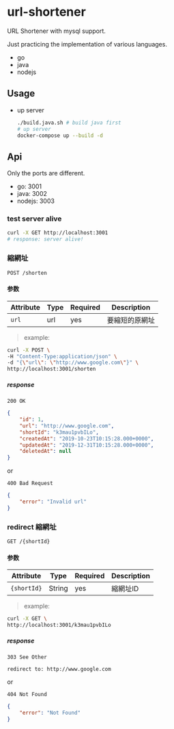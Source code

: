 # url-shortener

URL Shortener with mysql support.  

Just practicing the implementation of various languages.

- go
- java
- nodejs

## Usage

- up server

  ```sh
  ./build.java.sh # build java first
  # up server
  docker-compose up --build -d
  ```

## Api

Only the ports are different.

- go: 3001
- java: 3002
- nodejs: 3003

### test server alive

```sh
curl -X GET http://localhost:3001
# response: server alive!
```

### 縮網址

```http
POST /shorten
```

#### 参数

Attribute | Type | Required | Description
--- | --- | --- | ---
`url` | url | yes | 要縮短的原網址

> example:

```sh
curl -X POST \
-H "Content-Type:application/json" \
-d "{\"url\": \"http://www.google.com\"}" \
http://localhost:3001/shorten
```

##### response

```http
200 OK
```

```json
{
    "id": 1,
    "url": "http://www.google.com",
    "shortId": "k3mau1pvbILo",
    "createdAt": "2019-10-23T10:15:28.000+0000",
    "updatedAt": "2019-12-31T10:15:28.000+0000",
    "deletedAt": null
}
```

or

```http
400 Bad Request
```

```json
{
    "error": "Invalid url"
}
```

### redirect 縮網址

```http
GET /{shortId}
```

#### 参数

Attribute | Type | Required | Description
--- | --- | --- | ---
`{shortId}` | String | yes | 縮網址ID

> example:

```sh
curl -X GET \
http://localhost:3001/k3mau1pvbILo
```

##### response

```http
303 See Other
```

```text
redirect to: http://www.google.com
```

or

```http
404 Not Found
```

```json
{
    "error": "Not Found"
}
```
